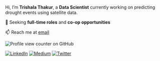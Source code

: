 Hi, I’m **Trishala Thakur**, a **Data Scientist** currently working on predicting drought events using satellite data.

🔭 Seeking **full-time roles** and **co-op opportunities**

📫 Reach me at [email](trishala.thakur@colorado.edu)

![Profile view counter on GitHub](https://komarev.com/ghpvc/?username=trishthakur)

[![LinkedIn](https://img.icons8.com/ios-filled/50/000000/linkedin.png)](https://www.linkedin.com/in/trishala-thakur/)
[![Medium](https://img.icons8.com/ios-filled/50/000000/medium-monogram.png)](https://trrshla.medium.com/)
[![Twitter](https://img.icons8.com/ios-filled/50/000000/twitter.png)](https://x.com/trrshla)
